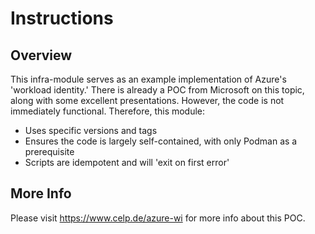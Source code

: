 # Instructions
## Overview

This infra-module serves as an example implementation of Azure's 'workload identity.' There is already a POC from Microsoft on this topic, along with some excellent presentations. However, the code is not immediately functional. Therefore, this module:

- Uses specific versions and tags
- Ensures the code is largely self-contained, with only Podman as a prerequisite
- Scripts are idempotent and will 'exit on first error'

## More Info

Please visit https://www.celp.de/azure-wi for more info about this POC.

